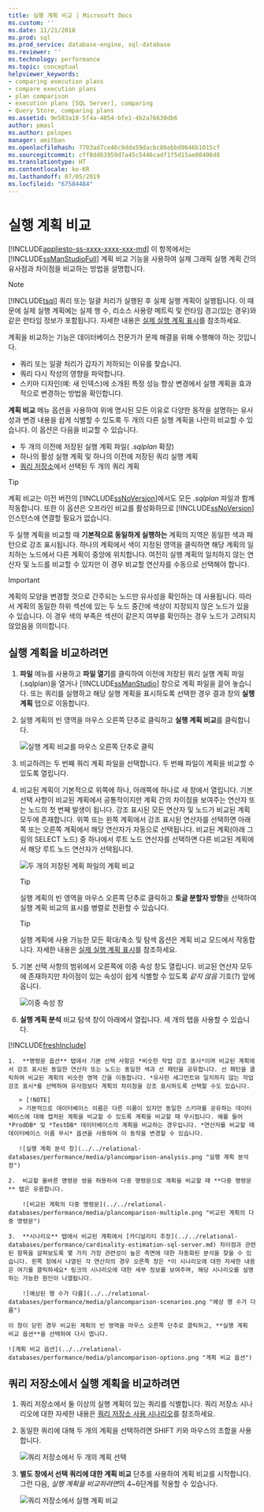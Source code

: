```yaml
---
title: 실행 계획 비교 | Microsoft Docs
ms.custom: ''
ms.date: 11/21/2018
ms.prod: sql
ms.prod_service: database-engine, sql-database
ms.reviewer: ''
ms.technology: performance
ms.topic: conceptual
helpviewer_keywords:
- comparing execution plans
- compare execution plans
- plan comparison
- execution plans [SQL Server], comparing
- Query Store, comparing plans
ms.assetid: 9e583a18-5f4a-4054-bfe1-4b2a76630db6
author: pmasl
ms.author: pelopes
manager: amitban
ms.openlocfilehash: 7703ad7ce46c9dda59dacbc86ebbd9646b1015cf
ms.sourcegitcommit: cff8dd63959d7a45c5446cadf1f5d15ae08406d8
ms.translationtype: HT
ms.contentlocale: ko-KR
ms.lasthandoff: 07/05/2019
ms.locfileid: "67584484"
---
```

# <a name="compare-execution-plans"></a>실행 계획 비교
[!INCLUDE[appliesto-ss-xxxx-xxxx-xxx-md](../../includes/appliesto-ss-xxxx-xxxx-xxx-md.md)]
이 항목에서는 [!INCLUDE[ssManStudioFull](../../includes/ssmanstudiofull-md.md)] 계획 비교 기능을 사용하여 실제 그래픽 실행 계획 간의 유사점과 차이점을 비교하는 방법을 설명합니다. 
  
> [!NOTE]
> [!INCLUDE[tsql](../../includes/tsql-md.md)] 쿼리 또는 일괄 처리가 실행된 후 실제 실행 계획이 실행됩니다. 이 때문에 실제 실행 계획에는 실제 행 수, 리소스 사용량 메트릭 및 런타임 경고(있는 경우)와 같은 런타임 정보가 포함됩니다. 자세한 내용은 [실제 실행 계획 표시](../../relational-databases/performance/display-an-actual-execution-plan.md)를 참조하세요.
  
계획을 비교하는 기능은 데이터베이스 전문가가 문제 해결을 위해 수행해야 하는 것입니다.
-   쿼리 또는 일괄 처리가 갑자기 저하되는 이유를 찾습니다.
-   쿼리 다시 작성의 영향을 파악합니다.
-   스키마 디자인(예: 새 인덱스)에 소개된 특정 성능 향상 변경에서 실행 계획을 효과적으로 변경하는 방법을 확인합니다.  
 
**계획 비교** 메뉴 옵션을 사용하여 위에 명시된 모든 이유로 다양한 동작을 설명하는 유사성과 변경 내용을 쉽게 식별할 수 있도록 두 개의 다른 실행 계획을 나란히 비교할 수 있습니다. 이 옵션은 다음을 비교할 수 있습니다.
- 두 개의 이전에 저장된 실행 계획 파일( *.sqlplan* 확장)
- 하나의 활성 실행 계획 및 하나의 이전에 저장된 쿼리 실행 계획
- [쿼리 저장소](../../relational-databases/performance/monitoring-performance-by-using-the-query-store.md)에서 선택된 두 개의 쿼리 계획

> [!TIP]
> 계획 비교는 이전 버전의 [!INCLUDE[ssNoVersion](../../includes/ssnoversion-md.md)]에서도 모든 *.sqlplan* 파일과 함께 작동합니다. 또한 이 옵션은 오프라인 비교를 활성화하므로 [!INCLUDE[ssNoVersion](../../includes/ssnoversion-md.md)] 인스턴스에 연결할 필요가 없습니다. 

두 실행 계획을 비교할 때 **기본적으로 동일하게 실행하는** 계획의 지역은 동일한 색과 패턴으로 강조 표시됩니다. 하나의 계획에서 색이 지정된 영역을 클릭하면 해당 계획의 일치하는 노드에서 다른 계획이 중앙에 위치합니다. 여전히 실행 계획의 일치하지 않는 연산자 및 노드를 비교할 수 있지만 이 경우 비교할 연산자를 수동으로 선택해야 합니다.

> [!IMPORTANT]
> 계획의 모양을 변경할 것으로 간주되는 노드만 유사성을 확인하는 데 사용됩니다. 따라서 계획의 동일한 하위 섹션에 있는 두 노드 중간에 색상이 지정되지 않은 노드가 있을 수 있습니다. 이 경우 색의 부족은 섹션이 같은지 여부를 확인하는 경우 노드가 고려되지 않았음을 의미합니다.
  
## <a name="to-compare-execution-plans"></a>실행 계획을 비교하려면
  
1.  **파일** 메뉴를 사용하고 **파일 열기**를 클릭하여 이전에 저장된 쿼리 실행 계획 파일(.sqlplan)을 열거나 [!INCLUDE[ssManStudio](../../includes/ssManStudio-md.md)] 창으로 계획 파일을 끌어 놓습니다. 또는 쿼리를 실행하고 해당 실행 계획을 표시하도록 선택한 경우 결과 창의 **실행 계획** 탭으로 이동합니다. 

2.  실행 계획의 빈 영역을 마우스 오른쪽 단추로 클릭하고 **실행 계획 비교**를 클릭합니다. 

    ![실행 계획 비교를 마우스 오른쪽 단추로 클릭](../../relational-databases/performance/media/plancomparisonmenuoption.png "실행 계획 비교를 마우스 오른쪽 단추로 클릭")   

3.  비교하려는 두 번째 쿼리 계획 파일을 선택합니다. 두 번째 파일이 계획을 비교할 수 있도록 열립니다.

4.  비교된 계획이 기본적으로 위쪽에 하나, 아래쪽에 하나로 새 창에서 열립니다. 기본 선택 사항이 비교된 계획에서 공통적이지만 계획 간의 차이점을 보여주는 연산자 또는 노드의 첫 번째 발생이 됩니다. 강조 표시된 모든 연산자 및 노드가 비교된 계획 모두에 존재합니다. 위쪽 또는 왼쪽 계획에서 강조 표시된 연산자를 선택하면 아래쪽 또는 오른쪽 계획에서 해당 연산자가 자동으로 선택됩니다. 비교된 계획(아래 그림의 SELECT 노드) 중 하나에서 루트 노드 연산자를 선택하면 다른 비교된 계획에서 해당 루트 노드 연산자가 선택됩니다.

    ![두 개의 저장된 계획 파일의 계획 비교](../../relational-databases/performance/media/plancomparison-plans.png "두 개의 저장된 계획 파일의 계획 비교")  

     > [!TIP]
     > 실행 계획의 빈 영역을 마우스 오른쪽 단추로 클릭하고 **토글 분할자 방향**을 선택하여 실행 계획 비교의 표시를 병렬로 전환할 수 있습니다.

     > [!TIP]
     > 실행 계획에 사용 가능한 모든 확대/축소 및 탐색 옵션은 계획 비교 모드에서 작동합니다. 자세한 내용은 [실제 실행 계획 표시](../../relational-databases/performance/display-an-actual-execution-plan.md)를 참조하세요.

5.  기본 선택 사항의 범위에서 오른쪽에 이중 속성 창도 열립니다. 비교된 연산자 모두에 존재하지만 차이점이 있는 속성이 쉽게 식별할 수 있도록 *같지 않음* 기호(?) 앞에 옵니다.

    ![이중 속성 창](../../relational-databases/performance/media/plancomparison-properties.png "이중 속성 창")  

6.  **실행 계획 분석** 비교 탐색 창이 아래에서 열립니다. 세 개의 탭을 사용할 수 있습니다.

[!INCLUDE[freshInclude](../../includes/paragraph-content/fresh-note-steps-feedback.md)]

    1.  **명령문 옵션** 탭에서 기본 선택 사항은 *비슷한 작업 강조 표시*이며 비교된 계획에서 강조 표시된 동일한 연산자 또는 노드는 동일한 색과 선 패턴을 공유합니다. 선 패턴을 클릭하여 비교된 계획의 비슷한 영역 간을 이동합니다. *유사한 세그먼트와 일치하지 않는 작업 강조 표시*를 선택하여 유사점보다 계획의 차이점을 강조 표시하도록 선택할 수도 있습니다. 
    
       > [!NOTE]
       > 기본적으로 데이터베이스 이름은 다른 이름이 있지만 동일한 스키마를 공유하는 데이터베이스에 대해 캡처된 계획을 비교할 수 있도록 계획을 비교할 때 무시됩니다. 예를 들어 *ProdDB* 및 *TestDB* 데이터베이스의 계획을 비교하는 경우입니다. *연산자를 비교할 때 데이터베이스 이름 무시* 옵션을 사용하여 이 동작을 변경할 수 있습니다.

       ![실행 계획 분석 창](../../relational-databases/performance/media/plancomparison-analysis.png "실행 계획 분석 창") 

    2.  비교할 올바른 명령문 쌍을 허용하여 다중 명령문으로 계획을 비교할 때 **다중 명령문** 탭은 유용합니다.

        ![비교된 계획의 다중 명령문](../../relational-databases/performance/media/plancomparison-multiple.png "비교된 계획의 다중 명령문")  

    3.  **시나리오** 탭에서 비교된 계획에서 [카디널리티 추정](../../relational-databases/performance/cardinality-estimation-sql-server.md) 차이점과 관련된 항목을 살펴보도록 몇 가지 가장 관련성이 높은 측면에 대한 자동화된 분석을 찾을 수 있습니다. 왼쪽 창에서 나열된 각 연산자의 경우 오른쪽 창은 *이 시나리오에 대한 자세한 내용은 여기를 클릭하세요* 링크의 시나리오에 대한 세부 정보를 보여주며, 해당 시나리오를 설명하는 가능한 원인이 나열됩니다. 

        ![예상된 행 수가 다름](../../relational-databases/performance/media/plancomparison-scenarios.png "예상 행 수가 다름")  

    이 창이 닫힌 경우 비교된 계획의 빈 영역을 마우스 오른쪽 단추로 클릭하고, **실행 계획 비교 옵션**을 선택하여 다시 엽니다.

    ![계획 비교 옵션](../../relational-databases/performance/media/plancomparison-options.png "계획 비교 옵션")  

## <a name="to-compare-execution-plans-in-query-store"></a>쿼리 저장소에서 실행 계획을 비교하려면

1.  쿼리 저장소에서 둘 이상의 실행 계획이 있는 쿼리를 식별합니다. 쿼리 저장소 시나리오에 대한 자세한 내용은 [쿼리 저장소 사용 시나리오](../../relational-databases/performance/query-store-usage-scenarios.md#identify-and-tune-top-resource-consuming-queries)를 참조하세요.

2.  동일한 쿼리에 대해 두 개의 계획을 선택하려면 SHIFT 키와 마우스의 조합을 사용합니다. 

    ![쿼리 저장소에서 두 개의 계획 선택](../../relational-databases/performance/media/plancomparison-querystore.png "쿼리 저장소에서 두 개의 계획 선택")   

3.  **별도 창에서 선택 쿼리에 대한 계획 비교** 단추를 사용하여 계획 비교를 시작합니다. 그런 다음, *실행 계획을 비교하려면*의 4~6단계를 적용할 수 있습니다. 

    ![쿼리 저장소에서 실행 계획 비교](../../relational-databases/performance/media/plancomparison-querystoreoption.png "쿼리 저장소에서 실행 계획 비교") 
